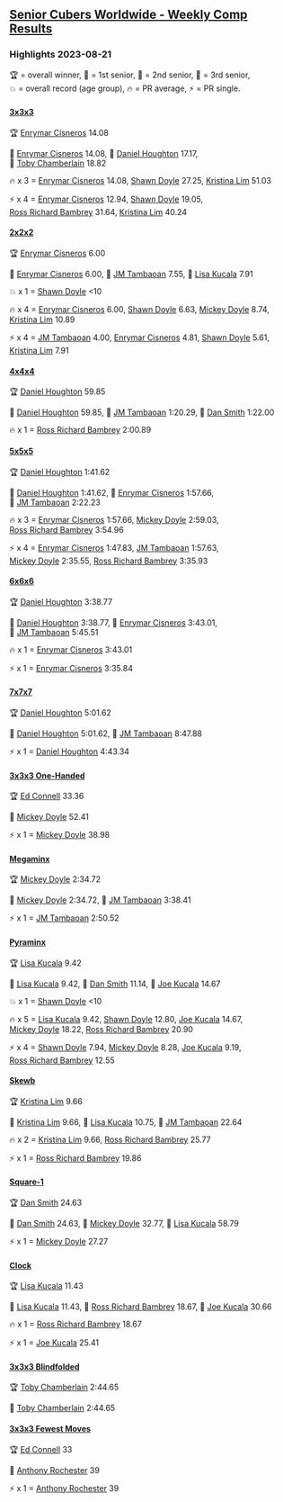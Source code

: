 <style>table {white-space: nowrap;}</style>
<link rel="stylesheet" type="text/css" href="/scw-comp/css/flags.css" />

## [Senior Cubers Worldwide - Weekly Comp Results](/scw-comp/results/)
### Highlights 2023-08-21

<span style="white-space: nowrap;">🏆 = overall winner</span>, <span style="white-space: nowrap;">🥇 = 1st senior</span>, <span style="white-space: nowrap;">🥈 = 2nd senior</span>, <span style="white-space: nowrap;">🥉 = 3rd senior</span>, <span style="white-space: nowrap;">💥 = overall record (age group)</span>, <span style="white-space: nowrap;">🔥 = PR average</span>, <span style="white-space: nowrap;">⚡ = PR single</span>.

#### [3x3x3](333.md)

<span style="white-space: nowrap;">🏆 [Enrymar Cisneros](../../persons/enrymar_cisneros/333.md) 14.08</span>

<span style="white-space: nowrap;">🥇 [Enrymar Cisneros](../../persons/enrymar_cisneros/333.md) 14.08</span>, <span style="white-space: nowrap;">🥈 [Daniel Houghton](../../persons/daniel_houghton/333.md) 17.17</span>, <span style="white-space: nowrap;">🥉 [Toby Chamberlain](../../persons/toby_chamberlain/333.md) 18.82</span>

🔥 x 3 = <span style="white-space: nowrap;">[Enrymar Cisneros](../../persons/enrymar_cisneros/333.md) 14.08</span>, <span style="white-space: nowrap;">[Shawn Doyle](../../persons/shawn_doyle/333.md) 27.25</span>, <span style="white-space: nowrap;">[Kristina Lim](../../persons/kristina_lim/333.md) 51.03</span>

⚡ x 4 = <span style="white-space: nowrap;">[Enrymar Cisneros](../../persons/enrymar_cisneros/333.md) 12.94</span>, <span style="white-space: nowrap;">[Shawn Doyle](../../persons/shawn_doyle/333.md) 19.05</span>, <span style="white-space: nowrap;">[Ross Richard Bambrey](../../persons/ross_richard_bambrey/333.md) 31.64</span>, <span style="white-space: nowrap;">[Kristina Lim](../../persons/kristina_lim/333.md) 40.24</span>

#### [2x2x2](222.md)

<span style="white-space: nowrap;">🏆 [Enrymar Cisneros](../../persons/enrymar_cisneros/222.md) 6.00</span>

<span style="white-space: nowrap;">🥇 [Enrymar Cisneros](../../persons/enrymar_cisneros/222.md) 6.00</span>, <span style="white-space: nowrap;">🥈 [JM Tambaoan](../../persons/jm_tambaoan/222.md) 7.55</span>, <span style="white-space: nowrap;">🥉 [Lisa Kucala](../../persons/lisa_kucala/222.md) 7.91</span>

💥 x 1 = <span style="white-space: nowrap;">[Shawn Doyle](../../persons/shawn_doyle/222.md) <10</span>

🔥 x 4 = <span style="white-space: nowrap;">[Enrymar Cisneros](../../persons/enrymar_cisneros/222.md) 6.00</span>, <span style="white-space: nowrap;">[Shawn Doyle](../../persons/shawn_doyle/222.md) 6.63</span>, <span style="white-space: nowrap;">[Mickey Doyle](../../persons/mickey_doyle/222.md) 8.74</span>, <span style="white-space: nowrap;">[Kristina Lim](../../persons/kristina_lim/222.md) 10.89</span>

⚡ x 4 = <span style="white-space: nowrap;">[JM Tambaoan](../../persons/jm_tambaoan/222.md) 4.00</span>, <span style="white-space: nowrap;">[Enrymar Cisneros](../../persons/enrymar_cisneros/222.md) 4.81</span>, <span style="white-space: nowrap;">[Shawn Doyle](../../persons/shawn_doyle/222.md) 5.61</span>, <span style="white-space: nowrap;">[Kristina Lim](../../persons/kristina_lim/222.md) 7.91</span>

#### [4x4x4](444.md)

<span style="white-space: nowrap;">🏆 [Daniel Houghton](../../persons/daniel_houghton/444.md) 59.85</span>

<span style="white-space: nowrap;">🥇 [Daniel Houghton](../../persons/daniel_houghton/444.md) 59.85</span>, <span style="white-space: nowrap;">🥈 [JM Tambaoan](../../persons/jm_tambaoan/444.md) 1:20.29</span>, <span style="white-space: nowrap;">🥉 [Dan Smith](../../persons/dan_smith/444.md) 1:22.00</span>

🔥 x 1 = <span style="white-space: nowrap;">[Ross Richard Bambrey](../../persons/ross_richard_bambrey/444.md) 2:00.89</span>

#### [5x5x5](555.md)

<span style="white-space: nowrap;">🏆 [Daniel Houghton](../../persons/daniel_houghton/555.md) 1:41.62</span>

<span style="white-space: nowrap;">🥇 [Daniel Houghton](../../persons/daniel_houghton/555.md) 1:41.62</span>, <span style="white-space: nowrap;">🥈 [Enrymar Cisneros](../../persons/enrymar_cisneros/555.md) 1:57.66</span>, <span style="white-space: nowrap;">🥉 [JM Tambaoan](../../persons/jm_tambaoan/555.md) 2:22.23</span>

🔥 x 3 = <span style="white-space: nowrap;">[Enrymar Cisneros](../../persons/enrymar_cisneros/555.md) 1:57.66</span>, <span style="white-space: nowrap;">[Mickey Doyle](../../persons/mickey_doyle/555.md) 2:59.03</span>, <span style="white-space: nowrap;">[Ross Richard Bambrey](../../persons/ross_richard_bambrey/555.md) 3:54.96</span>

⚡ x 4 = <span style="white-space: nowrap;">[Enrymar Cisneros](../../persons/enrymar_cisneros/555.md) 1:47.83</span>, <span style="white-space: nowrap;">[JM Tambaoan](../../persons/jm_tambaoan/555.md) 1:57.63</span>, <span style="white-space: nowrap;">[Mickey Doyle](../../persons/mickey_doyle/555.md) 2:35.55</span>, <span style="white-space: nowrap;">[Ross Richard Bambrey](../../persons/ross_richard_bambrey/555.md) 3:35.93</span>

#### [6x6x6](666.md)

<span style="white-space: nowrap;">🏆 [Daniel Houghton](../../persons/daniel_houghton/666.md) 3:38.77</span>

<span style="white-space: nowrap;">🥇 [Daniel Houghton](../../persons/daniel_houghton/666.md) 3:38.77</span>, <span style="white-space: nowrap;">🥈 [Enrymar Cisneros](../../persons/enrymar_cisneros/666.md) 3:43.01</span>, <span style="white-space: nowrap;">🥉 [JM Tambaoan](../../persons/jm_tambaoan/666.md) 5:45.51</span>

🔥 x 1 = <span style="white-space: nowrap;">[Enrymar Cisneros](../../persons/enrymar_cisneros/666.md) 3:43.01</span>

⚡ x 1 = <span style="white-space: nowrap;">[Enrymar Cisneros](../../persons/enrymar_cisneros/666.md) 3:35.84</span>

#### [7x7x7](777.md)

<span style="white-space: nowrap;">🏆 [Daniel Houghton](../../persons/daniel_houghton/777.md) 5:01.62</span>

<span style="white-space: nowrap;">🥇 [Daniel Houghton](../../persons/daniel_houghton/777.md) 5:01.62</span>, <span style="white-space: nowrap;">🥈 [JM Tambaoan](../../persons/jm_tambaoan/777.md) 8:47.88</span>

⚡ x 1 = <span style="white-space: nowrap;">[Daniel Houghton](../../persons/daniel_houghton/777.md) 4:43.34</span>

#### [3x3x3 One-Handed](333oh.md)

<span style="white-space: nowrap;">🏆 [Ed Connell](../../persons/ed_connell/333oh.md) 33.36</span>

<span style="white-space: nowrap;">🥇 [Mickey Doyle](../../persons/mickey_doyle/333oh.md) 52.41</span>

⚡ x 1 = <span style="white-space: nowrap;">[Mickey Doyle](../../persons/mickey_doyle/333oh.md) 38.98</span>

#### [Megaminx](minx.md)

<span style="white-space: nowrap;">🏆 [Mickey Doyle](../../persons/mickey_doyle/minx.md) 2:34.72</span>

<span style="white-space: nowrap;">🥇 [Mickey Doyle](../../persons/mickey_doyle/minx.md) 2:34.72</span>, <span style="white-space: nowrap;">🥈 [JM Tambaoan](../../persons/jm_tambaoan/minx.md) 3:38.41</span>

⚡ x 1 = <span style="white-space: nowrap;">[JM Tambaoan](../../persons/jm_tambaoan/minx.md) 2:50.52</span>

#### [Pyraminx](pyram.md)

<span style="white-space: nowrap;">🏆 [Lisa Kucala](../../persons/lisa_kucala/pyram.md) 9.42</span>

<span style="white-space: nowrap;">🥇 [Lisa Kucala](../../persons/lisa_kucala/pyram.md) 9.42</span>, <span style="white-space: nowrap;">🥈 [Dan Smith](../../persons/dan_smith/pyram.md) 11.14</span>, <span style="white-space: nowrap;">🥉 [Joe Kucala](../../persons/joe_kucala/pyram.md) 14.67</span>

💥 x 1 = <span style="white-space: nowrap;">[Shawn Doyle](../../persons/shawn_doyle/pyram.md) <10</span>

🔥 x 5 = <span style="white-space: nowrap;">[Lisa Kucala](../../persons/lisa_kucala/pyram.md) 9.42</span>, <span style="white-space: nowrap;">[Shawn Doyle](../../persons/shawn_doyle/pyram.md) 12.80</span>, <span style="white-space: nowrap;">[Joe Kucala](../../persons/joe_kucala/pyram.md) 14.67</span>, <span style="white-space: nowrap;">[Mickey Doyle](../../persons/mickey_doyle/pyram.md) 18.22</span>, <span style="white-space: nowrap;">[Ross Richard Bambrey](../../persons/ross_richard_bambrey/pyram.md) 20.90</span>

⚡ x 4 = <span style="white-space: nowrap;">[Shawn Doyle](../../persons/shawn_doyle/pyram.md) 7.94</span>, <span style="white-space: nowrap;">[Mickey Doyle](../../persons/mickey_doyle/pyram.md) 8.28</span>, <span style="white-space: nowrap;">[Joe Kucala](../../persons/joe_kucala/pyram.md) 9.19</span>, <span style="white-space: nowrap;">[Ross Richard Bambrey](../../persons/ross_richard_bambrey/pyram.md) 12.55</span>

#### [Skewb](skewb.md)

<span style="white-space: nowrap;">🏆 [Kristina Lim](../../persons/kristina_lim/skewb.md) 9.66</span>

<span style="white-space: nowrap;">🥇 [Kristina Lim](../../persons/kristina_lim/skewb.md) 9.66</span>, <span style="white-space: nowrap;">🥈 [Lisa Kucala](../../persons/lisa_kucala/skewb.md) 10.75</span>, <span style="white-space: nowrap;">🥉 [JM Tambaoan](../../persons/jm_tambaoan/skewb.md) 22.64</span>

🔥 x 2 = <span style="white-space: nowrap;">[Kristina Lim](../../persons/kristina_lim/skewb.md) 9.66</span>, <span style="white-space: nowrap;">[Ross Richard Bambrey](../../persons/ross_richard_bambrey/skewb.md) 25.77</span>

⚡ x 1 = <span style="white-space: nowrap;">[Ross Richard Bambrey](../../persons/ross_richard_bambrey/skewb.md) 19.86</span>

#### [Square-1](sq1.md)

<span style="white-space: nowrap;">🏆 [Dan Smith](../../persons/dan_smith/sq1.md) 24.63</span>

<span style="white-space: nowrap;">🥇 [Dan Smith](../../persons/dan_smith/sq1.md) 24.63</span>, <span style="white-space: nowrap;">🥈 [Mickey Doyle](../../persons/mickey_doyle/sq1.md) 32.77</span>, <span style="white-space: nowrap;">🥉 [Lisa Kucala](../../persons/lisa_kucala/sq1.md) 58.79</span>

⚡ x 1 = <span style="white-space: nowrap;">[Mickey Doyle](../../persons/mickey_doyle/sq1.md) 27.27</span>

#### [Clock](clock.md)

<span style="white-space: nowrap;">🏆 [Lisa Kucala](../../persons/lisa_kucala/clock.md) 11.43</span>

<span style="white-space: nowrap;">🥇 [Lisa Kucala](../../persons/lisa_kucala/clock.md) 11.43</span>, <span style="white-space: nowrap;">🥈 [Ross Richard Bambrey](../../persons/ross_richard_bambrey/clock.md) 18.67</span>, <span style="white-space: nowrap;">🥉 [Joe Kucala](../../persons/joe_kucala/clock.md) 30.66</span>

🔥 x 1 = <span style="white-space: nowrap;">[Ross Richard Bambrey](../../persons/ross_richard_bambrey/clock.md) 18.67</span>

⚡ x 1 = <span style="white-space: nowrap;">[Joe Kucala](../../persons/joe_kucala/clock.md) 25.41</span>

#### [3x3x3 Blindfolded](333bf.md)

<span style="white-space: nowrap;">🏆 [Toby Chamberlain](../../persons/toby_chamberlain/333bf.md) 2:44.65</span>

<span style="white-space: nowrap;">🥇 [Toby Chamberlain](../../persons/toby_chamberlain/333bf.md) 2:44.65</span>

#### [3x3x3 Fewest Moves](333fm.md)

<span style="white-space: nowrap;">🏆 [Ed Connell](../../persons/ed_connell/333fm.md) 33</span>

<span style="white-space: nowrap;">🥇 [Anthony Rochester](../../persons/anthony_rochester/333fm.md) 39</span>

⚡ x 1 = <span style="white-space: nowrap;">[Anthony Rochester](../../persons/anthony_rochester/333fm.md) 39</span>


<!-- Global site tag (gtag.js) - Google Analytics -->
<script async src="https://www.googletagmanager.com/gtag/js?id=UA-86348435-3"></script>
<script>window.dataLayer = window.dataLayer || []; function gtag() {dataLayer.push(arguments);} gtag('js', new Date()); gtag('config', 'UA-86348435-3');</script>
